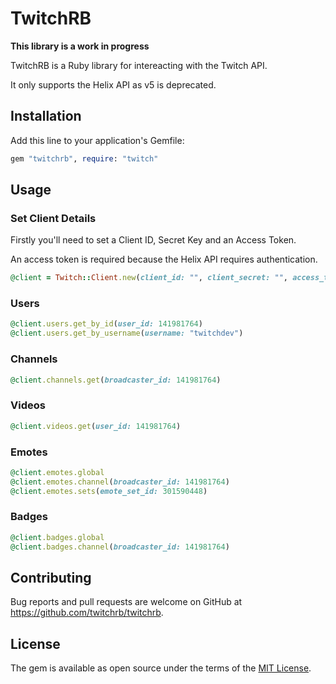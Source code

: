 # TwitchRB

**This library is a work in progress**

TwitchRB is a Ruby library for intereacting with the Twitch API.

It only supports the Helix API as v5 is deprecated.

## Installation

Add this line to your application's Gemfile:

```ruby
gem "twitchrb", require: "twitch"
```

## Usage

### Set Client Details

Firstly you'll need to set a Client ID, Secret Key and an Access Token.

An access token is required because the Helix API requires authentication.

```ruby
@client = Twitch::Client.new(client_id: "", client_secret: "", access_token: "")
```

### Users

```ruby
@client.users.get_by_id(user_id: 141981764)
@client.users.get_by_username(username: "twitchdev")
```

### Channels

```ruby
@client.channels.get(broadcaster_id: 141981764)
```

### Videos

```ruby
@client.videos.get(user_id: 141981764)
```

### Emotes

```ruby
@client.emotes.global
@client.emotes.channel(broadcaster_id: 141981764)
@client.emotes.sets(emote_set_id: 301590448)
```

### Badges

```ruby
@client.badges.global
@client.badges.channel(broadcaster_id: 141981764)
```

## Contributing

Bug reports and pull requests are welcome on GitHub at https://github.com/twitchrb/twitchrb.

## License

The gem is available as open source under the terms of the [MIT License](https://opensource.org/licenses/MIT).
